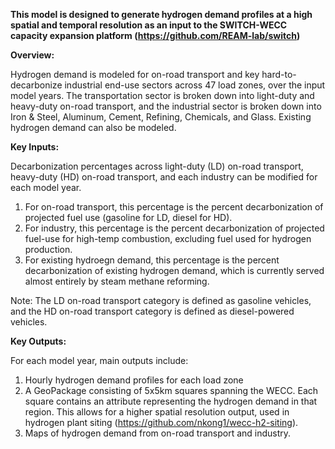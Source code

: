 **This model is designed to generate hydrogen demand profiles at a high spatial and temporal resolution as an input to the SWITCH-WECC capacity expansion platform (https://github.com/REAM-lab/switch)**

**Overview:**

Hydrogen demand is modeled for on-road transport and key hard-to-decarbonize industrial end-use sectors across 47 load zones, over the input model years. The transportation sector is broken down into light-duty and heavy-duty on-road transport, and the industrial sector is broken down into Iron & Steel, Aluminum, Cement, Refining, Chemicals, and Glass. Existing hydrogen demand can also be modeled.

**Key Inputs:**

Decarbonization percentages across light-duty (LD) on-road transport, heavy-duty (HD) on-road transport, and each industry can be modified for each model year. 

1) For on-road transport, this percentage is the percent decarbonization of projected fuel use (gasoline for LD, diesel for HD).
2) For industry, this percentage is the percent decarbonization of projected fuel-use for high-temp combustion, excluding fuel used for hydrogen production. 
3) For existing hydroegn demand, this percentage is the percent decarbonization of existing hydrogen demand, which is currently served almost entirely by steam methane reforming.

Note: The LD on-road transport category is defined as gasoline vehicles, and the HD on-road transport category is defined as diesel-powered vehicles.

**Key Outputs:**

For each model year, main outputs include:
1) Hourly hydrogen demand profiles for each load zone
2) A GeoPackage consisting of 5x5km squares spanning the WECC. Each square contains an attribute representing the hydrogen demand in that region. This allows for a higher spatial resolution output, used in hydrogen plant siting (https://github.com/nkong1/wecc-h2-siting).
3) Maps of hydrogen demand from on-road transport and industry.
